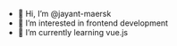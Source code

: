 - 👋 Hi, I’m @jayant-maersk
- 👀 I’m interested in frontend development
- 🌱 I’m currently learning vue.js

<!---
jayant-maersk/jayant-maersk is a ✨ special ✨ repository because it's `README.md` (this file) appears on your GitHub profile.
You can click the Preview link to take a look at your changes. Just testing stuff.
--->
